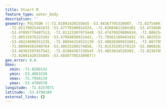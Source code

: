 ```yaml
---
title: Stuart M
feature_type: water_body
description: ''
geometry: POLYGON ((-72.82891420155845 -53.48367705330987, -72.82754091054346 -53.47979527427116,
  -72.82179025441633 -53.47770100914324, -72.82084611684301 -53.47284804634865, -72.81612542897734
  -53.47095779487513, -72.81123307973448 -53.47478929806634, -72.80625489980433 -53.47703695227477,
  -72.80531076223102 -53.47994850912441, -72.79561189443432 -53.48255341695585, -72.80685571462323
  -53.48224696551235, -72.80694154531139 -53.48020389931681, -72.80779985219652 -53.48183836014404,
  -72.80994561940764 -53.48633280274858, -72.81535295278125 -53.48602637860649, -72.81535295278125
  -53.48362597957542, -72.81904367238545 -53.4853624520383, -72.82367852956206 -53.48541352368153,
  -72.82891420155845 -53.48367705330987))
geo_error: 0.0
bbox:
  xmin: -72.8289142
  ymin: -53.4863328
  xmax: -72.7956119
  ymax: -53.4709578
longitude: -72.8157071
latitude: -53.4798189
external_links: {}
---
```

